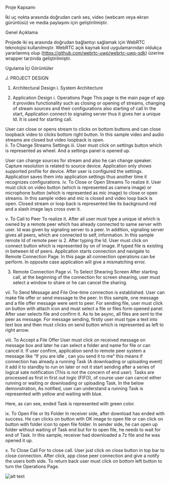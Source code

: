 Proje Kapsamı

İki uç nokta arasında doğrudan canlı ses, video (webcam veya ekran gürüntüsü) ve media paylaşımı için geliştirilmiştir.

Genel Açıklama 

Projede iki eş arasında doğrudan bağlantıyı sağlamak için WebRTC teknolojisi kullanılmıştır. WebRTC açık kaynak kod uygulamarından oldukça yararlanmış olup  (https://github.com/webrtc-uwp/webrtc-uwp-sdk) üzerine wrapper tarzında geliştirilmiştir.

Ugulama İçi Görüntüler

J.	PROJECT DESIGN
1.	Architectural Design
i.	System Architecture
 



2.	Application Design
i.	Operations Page
This page is the main page of app it provides functionality such as closing or opening of streams, changing of stream sources and their configurations also starting of call 
In the start, Application connect to signaling server thus it gives her a unique Id. It is used for starting call.
 
User can close or opens stream to clicks on bottom buttons and can close loopback video to clicks bottom right button. In this sample video and audio streams are closed but video loopback is open.   
ii.	To Change Streams Settings
iii.	User must click on settings button which is represented as wheel. And  a settings panel is opened up.
 
User can change sources for stream and also he can change speaker. Capture resolution is related to source device. Application only shows supported profile for device.
After user is configured the settings. Application saves them into application settings thus another time it recognizes configurations.
iv.	To Close or Open Streams
To realize it. User must click on video button (which is represented as camera image) or microphone button (which is represented as mic image) to close or open streams.
In this sample video and mic is closed and video loop back is open. Closed stream or loop back is represented like its background red and a slash image lays cross over it. 
 
v.	To Call to Peer
To realize it. After all user must type a unique id which is owned by a remote peer which has already connected to same server with user.
Id was given by signaling server to a peer. In addition, signaling server gives all peers, which are connected to self, information.
In this sample remote Id of remote peer is 2. After typing the Id. User must click on connect button which is represented by on of image. 
If typed file is existing in between Id of peers. Application starts connection and navigate to Remote Connection Page. In this page all connection operations can be perform. In opposite case application will give a mismatching error.
 
3.	Remote Connection Page
vi.	To Select Shearing Screen
After starting call, at the beginning of the connection for screen shearing, user must select a window to share or he can cancel the sharing. 
 
vii.	To Send Message and File
One-time connection is established. User can make file offer or send message to the peer. In this sample, one message and a file offer message were sent to peer. 
For sending file, user must click on button with attach icon and must select a file or files form opened panel. After user selects file and confirm it. As to be async, all files are sent to the peer as message.
For message sending, firstly user must type a text into text box and then must clicks on send button which is represented as left to right arrow.
 
viii.	To Accept a File Offer
User must click on received message on message box and later  he can select a folder and name for file or can cancel it.
If user confirm, application send to remote peer system a message like “If you are idle , can you send it to me“ this means if connection has already a running Task (A downloading or uploading event) it add it to standby to run on later or not it start sending after a series of logical sate notification (This is not the concern of end user). 
Tasks are processed as first in first out logic (FIFO), of course user can cancel either running or waiting or downloading or uploading Task. 
In the below demonstration, As notified, user can understand a running Task is represented with yellow and waiting with blue.
 
Here, as can see, ended Task is represented with green color.
 
ix.	To Open File or Its Folder
In receiver side, after download has ended with success. He can clicks on button with OK image to open file or can click on button with folder icon to open file folder.
In sender side, he can open up folder without waiting of Task end but for to open file, he needs to wait for end of Task.
In this sample, receiver had downloaded a 7z file and he was opened it up.
 
x.	To Close Call
For to close call. User just click on close button in top bar to close connection. After click, app close peer connection and give a notify the users both side.
To return back user must click on bottom left button to turn the Operations Page.
 


![alt text](https://icdn.ensonhaber.com/resimler/galeri/1_4813.jpg)
